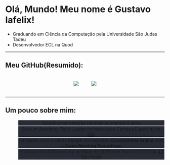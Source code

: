 # Olá, Mundo! Meu nome é Gustavo Iafelix!

- Graduando em Ciência da Computação pela Universidade São Judas Tadeu
- Desenvolvedor ECL na Quod

---
<!-- ![Anurag's GitHub stats](https://github-readme-stats.vercel.app/api?username=anonyblast&show_icons=true&theme=dracula&locale=pt-BR&line_height=40)
![Top Langs](https://github-readme-stats.vercel.app/api/top-langs/?username=anonyblast&locale=pt-BR) -->
## Meu GitHub(Resumido):
<div style="display: flex; flex-direction: row; align-items:center; justify-content:center;">
 <img style="padding: 20px" src="https://github-readme-stats.vercel.app/api?username=anonyblast&show_icons=true&theme=dracula&locale=pt-BR&line_height=40" />
 <img style="padding: 20px" src="https://github-readme-stats.vercel.app/api/top-langs/?username=anonyblast&locale=pt-BR" />
</div>

---
## Um pouco sobre mim:
<dl style="text-align: center;">
    <dd style="border: 1px solid white; border-radius: 2px; background-color: #282a36;">Estudo programação há mais ou menos 4 anos</dd>
    <dd style="border: 1px solid white; border-radius: 2px; background-color: #282a36;">Sou um Academy Tech Leader formado pelo Campus Expert #1 da <a href="https://dio.me">DIO</a></dd>
    <dd style="border: 1px solid white; border-radius: 2px; background-color: #282a36;">Campeão com a minha equipe no Hackaton <b>Ecossistema Ânima</b> com a <b>Zoom Meeting Recordings</b></dd>
    <dd style="border: 1px solid white; border-radius: 2px; background-color: #282a36;">Participei do 42Basecamp de Maio de 2021 e de Abril de 2022 da <a href="https://euquero.42sp.org.br/?gclid=Cj0KCQjw3IqSBhCoARIsAMBkTb3hcgpvoqTmz4T4erJpCFlYfZe6-MywYFCpjNKGonxg71EfwXGLpi0aAgxiEALw_wcB">42 São Paulo</a></dd>
    <!-- <dd>Estou participando novamente e estou muito feliz em viver essa experiência incrível!</dd> -->
</dl>

